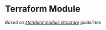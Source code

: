 # Terraform Module







*Based on [standard module structure](https://www.terraform.io/docs/modules/create.html#standard-module-structure) guidelines*
